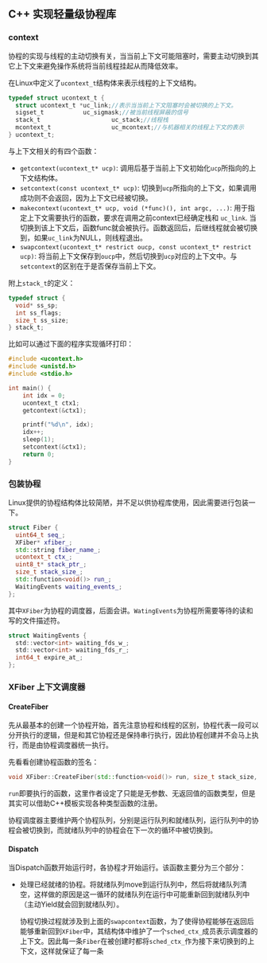 ## C++ 实现轻量级协程库

### context

协程的实现与线程的主动切换有关，当当前上下文可能阻塞时，需要主动切换到其它上下文来避免操作系统将当前线程挂起从而降低效率。

在Linux中定义了`ucontext_t`结构体来表示线程的上下文结构。

```c
typedef struct ucontext_t {
  struct ucontext_t *uc_link;//表示当当前上下文阻塞时会被切换的上下文。
  sigset_t           uc_sigmask;//被当前线程屏蔽的信号
  stack_t 					 uc_stack;//线程栈
  mcontext_t 				 uc_mcontext;//与机器相关的线程上下文的表示
} ucontext_t;
```

与上下文相关的有四个函数：

- `getcontext(ucontext_t* ucp)`: 调用后基于当前上下文初始化`ucp`所指向的上下文结构体。
- `setcontext(const ucontext_t* ucp)`: 切换到`ucp`所指向的上下文，如果调用成功则不会返回，因为上下文已经被切换。
- `makecontext(ucontext_t* ucp, void (*func)(), int argc, ...)`: 用于指定上下文需要执行的函数，要求在调用之前context已经确定栈和 `uc_link`. 当切换到该上下文后，函数func就会被执行。函数返回后，后继线程就会被切换到，如果`uc_link`为NULL，则线程退出。
- `swapcontext(ucontext_t* restrict oucp, const ucontext_t* restrict ucp)`: 将当前上下文保存到`oucp`中，然后切换到`ucp`对应的上下文中。与`setcontext`的区别在于是否保存当前上下文。

附上`stack_t`的定义：

```c
typedef struct {
  void* ss_sp;
  int ss_flags;
  size_t ss_size;
} stack_t;
```

比如可以通过下面的程序实现循环打印：

```c
#include <ucontext.h>
#include <unistd.h>
#include <stdio.h>

int main() {
    int idx = 0;
    ucontext_t ctx1;
    getcontext(&ctx1);

    printf("%d\n", idx);
    idx++;
    sleep(1);
    setcontext(&ctx1);
    return 0;
}
```

### 包装协程

Linux提供的协程结构体比较简陋，并不足以供协程库使用，因此需要进行包装一下。

```c++
struct Fiber {
  uint64_t seq_;
  XFiber* xfiber_;
  std::string fiber_name_;
  ucontext_t ctx_;
  uint8_t* stack_ptr_;
  size_t stack_size_;
  std::function<void()> run_;
  WaitingEvents waiting_events_;
};
```

其中`XFiber`为协程的调度器，后面会讲。`WatingEvents`为协程所需要等待的读和写的文件描述符。

```c
struct WaitingEvents {
  std::vector<int> waiting_fds_w_;
  std::vector<int> waiting_fds_r_;
  int64_t expire_at_;
};
```

### XFiber 上下文调度器

#### CreateFiber

先从最基本的创建一个协程开始，首先注意协程和线程的区别，协程代表一段可以分开执行的逻辑，但是和其它协程还是保持串行执行，因此协程创建并不会马上执行，而是由协程调度器统一执行。

先看看创建协程函数的签名：

```c++
void XFiber::CreateFiber(std::function<void()> run, size_t stack_size, std::string fiber_name);
```

`run`即要执行的函数，这里作者设定了只能是无参数、无返回值的函数类型，但是其实可以借助C++模板实现各种类型函数的注册。

协程调度器主要维护两个协程队列，分别是运行队列和就绪队列，运行队列中的协程会被切换到，而就绪队列中的协程会在下一次的循环中被切换到。

#### Dispatch

当Dispatch函数开始运行时，各协程才开始运行。该函数主要分为三个部分：

- 处理已经就绪的协程。将就绪队列move到运行队列中，然后将就绪队列清空，这样做的原因是这一循环的就绪队列在运行中可能重新回到就绪队列中（主动Yield就会回到就绪队列）。

  协程切换过程就涉及到上面的`swapcontext`函数，为了使得协程能够在返回后能够重新回到`XFiber`中，其结构体中维护了一个`sched_ctx_`成员表示调度器的上下文。因此每一条`Fiber`在被创建时都将`sched_ctx_`作为接下来切换到的上下文，这样就保证了每一条
